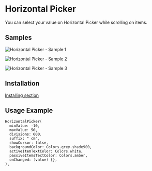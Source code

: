 # Horizontal Picker

You can select your value on Horizontal Picker while scrolling on items.

## Samples

![Horizontal Picker - Sample 1](https://github.com/kaiserleka/horizontal_picker/blob/master/example/samples/sample1.jpg)

![Horizontal Picker - Sample 2](https://github.com/kaiserleka/horizontal_picker/blob/master/example/samples/sample2.jpg)

![Horizontal Picker - Sample 3](https://github.com/kaiserleka/horizontal_picker/blob/master/example/samples/sample3.jpg)

## Installation

[Installing section](https://pub.dev/packages/flutter_slidable#-installing-tab-)


## Usage Example
```
HorizontalPicker(
  minValue: -10,
  maxValue: 50,
  divisions: 600,
  suffix: " cm",
  showCursor: false,
  backgroundColor: Colors.grey.shade900,
  activeItemTextColor: Colors.white,
  passiveItemsTextColor: Colors.amber,
  onChanged: (value) {},
),
```


